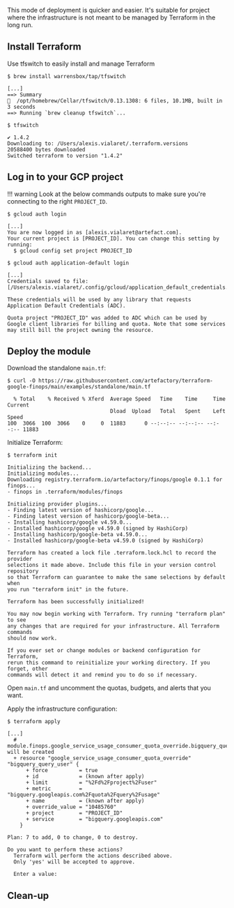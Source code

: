 This mode of deployment is quicker and easier. It's suitable for project where the infrastructure is not meant to be managed by Terraform in the long run.

## Install Terraform

Use tfswitch to easily install and manage Terraform
```shell
$ brew install warrensbox/tap/tfswitch

[...]
==> Summary
🍺  /opt/homebrew/Cellar/tfswitch/0.13.1308: 6 files, 10.1MB, built in 3 seconds
==> Running `brew cleanup tfswitch`...
```
```shell
$ tfswitch

✔ 1.4.2
Downloading to: /Users/alexis.vialaret/.terraform.versions
20588400 bytes downloaded
Switched terraform to version "1.4.2" 
```

## Log in to your GCP project
!!! warning 
    Look at the below commands outputs to make sure you're connecting to the right `PROJECT_ID`.
```shell
$ gcloud auth login

[...]
You are now logged in as [alexis.vialaret@artefact.com].
Your current project is [PROJECT_ID]. You can change this setting by running:
  $ gcloud config set project PROJECT_ID
```
```shell
$ gcloud auth application-default login

[...]
Credentials saved to file: [/Users/alexis.vialaret/.config/gcloud/application_default_credentials.json]

These credentials will be used by any library that requests Application Default Credentials (ADC).

Quota project "PROJECT_ID" was added to ADC which can be used by Google client libraries for billing and quota. Note that some services may still bill the project owning the resource.
```

## Deploy the module

Download the standalone `main.tf`:
```shell
$ curl -O https://raw.githubusercontent.com/artefactory/terraform-google-finops/main/examples/standalone/main.tf 

  % Total    % Received % Xferd  Average Speed   Time    Time     Time  Current
                                 Dload  Upload   Total   Spent    Left  Speed
100  3066  100  3066    0     0  11883      0 --:--:-- --:--:-- --:--:-- 11883
```
Initialize Terraform:
```shell
$ terraform init

Initializing the backend...
Initializing modules...
Downloading registry.terraform.io/artefactory/finops/google 0.1.1 for finops...
- finops in .terraform/modules/finops

Initializing provider plugins...
- Finding latest version of hashicorp/google...
- Finding latest version of hashicorp/google-beta...
- Installing hashicorp/google v4.59.0...
- Installed hashicorp/google v4.59.0 (signed by HashiCorp)
- Installing hashicorp/google-beta v4.59.0...
- Installed hashicorp/google-beta v4.59.0 (signed by HashiCorp)

Terraform has created a lock file .terraform.lock.hcl to record the provider
selections it made above. Include this file in your version control repository
so that Terraform can guarantee to make the same selections by default when
you run "terraform init" in the future.

Terraform has been successfully initialized!

You may now begin working with Terraform. Try running "terraform plan" to see
any changes that are required for your infrastructure. All Terraform commands
should now work.

If you ever set or change modules or backend configuration for Terraform,
rerun this command to reinitialize your working directory. If you forget, other
commands will detect it and remind you to do so if necessary.
```

Open `main.tf` and uncomment the quotas, budgets, and alerts that you want.

Apply the infrastructure configuration:
```shell
$ terraform apply

[...]
  # module.finops.google_service_usage_consumer_quota_override.bigquery_query_user will be created
  + resource "google_service_usage_consumer_quota_override" "bigquery_query_user" {
      + force          = true
      + id             = (known after apply)
      + limit          = "%2Fd%2Fproject%2Fuser"
      + metric         = "bigquery.googleapis.com%2Fquota%2Fquery%2Fusage"
      + name           = (known after apply)
      + override_value = "10485760"
      + project        = "PROJECT_ID"
      + service        = "bigquery.googleapis.com"
    }

Plan: 7 to add, 0 to change, 0 to destroy.

Do you want to perform these actions?
  Terraform will perform the actions described above.
  Only 'yes' will be accepted to approve.

  Enter a value:
```

## Clean-up
